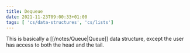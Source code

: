 ```yaml
---
title: Dequeue
date: 2021-11-23T09:00:33+01:00
tags: [ 'cs/data-structures', 'cs/lists']
---
```

This is basically a [[/notes/Queue|Queue]] data structure, except the user has access to both the head and the tail.